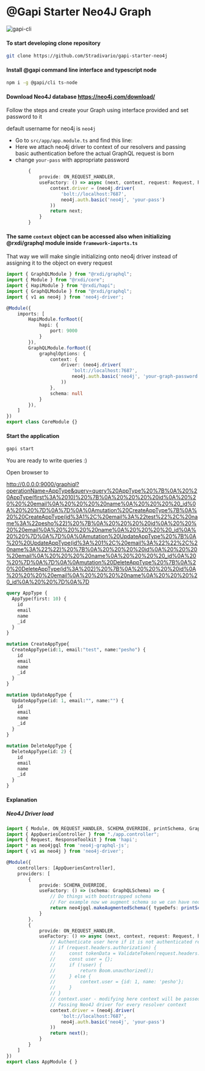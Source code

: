 

# @Gapi Starter Neo4J Graph
![gapi-cli](https://images.g2crowd.com/uploads/product/image/social_landscape/social_landscape_1536959323/neo4j.png)
#### To start developing clone repository

```bash
git clone https://github.com/Stradivario/gapi-starter-neo4j
```

#### Install @gapi command line interface and typescript node
```bash
npm i -g @gapi/cli ts-node
```

#### Download Neo4J database https://neo4j.com/download/

Follow the steps and create your Graph using interface provided and set password to it

default username for neo4j is `neo4j`

- Go to `src/app/app.module.ts` and find this line:
- Here we attach neo4j driver to context of our resolvers and passing basic authentication before the actual GraphQL request is born
- change `your-pass` with appropriate password

```typescript
        {
            provide: ON_REQUEST_HANDLER,
            useFactory: () => async (next, context, request: Request, h: ResponseToolkit, err: Error) => {
                context.driver = (neo4j.driver(
                    'bolt://localhost:7687',
                    neo4j.auth.basic('neo4j', 'your-pass')
                ))
                return next;
            }
        }
```
#### The same `context` object can be accessed also when initializing @rxdi/graphql module inside `framework-imports.ts` 
That way we will make single initializing onto neo4j driver instead of assigning it to the object on every request

```typescript
import { GraphQLModule } from "@rxdi/graphql";
import { Module } from "@rxdi/core";
import { HapiModule } from "@rxdi/hapi";
import { GraphQLModule } from "@rxdi/graphql";
import { v1 as neo4j } from 'neo4j-driver';

@Module({
    imports: [
        HapiModule.forRoot({
            hapi: {
                port: 9000
            }
        }),
        GraphQLModule.forRoot({
            graphqlOptions: {
                context: {
                    driver: (neo4j.driver(
                        'bolt://localhost:7687',
                        neo4j.auth.basic('neo4j', 'your-graph-password')
                    ))
                },
                schema: null
            }
        }),
    ]
})
export class CoreModule {}
```


#### Start the application
```bash
gapi start
```

You are ready to write queries :)

Open browser to

http://0.0.0.0:9000/graphiql?operationName=AppType&query=query%20AppType%20%7B%0A%20%20AppType(first%3A%2010)%20%7B%0A%20%20%20%20id%0A%20%20%20%20email%0A%20%20%20%20name%0A%20%20%20%20_id%0A%20%20%7D%0A%7D%0A%0Amutation%20CreateAppType%7B%0A%20%20CreateAppType(id%3A1%2C%20email%3A%22test%22%2C%20name%3A%22pesho%22)%20%7B%0A%20%20%20%20id%0A%20%20%20%20email%0A%20%20%20%20name%0A%20%20%20%20_id%0A%20%20%7D%0A%7D%0A%0Amutation%20UpdateAppType%20%7B%0A%20%20UpdateAppType(id%3A%201%2C%20email%3A%22%22%2C%20name%3A%22%22)%20%7B%0A%20%20%20%20id%0A%20%20%20%20email%0A%20%20%20%20name%0A%20%20%20%20_id%0A%20%20%7D%0A%7D%0A%0Amutation%20DeleteAppType%20%7B%0A%20%20DeleteAppType(id%3A%202)%20%7B%0A%20%20%20%20id%0A%20%20%20%20email%0A%20%20%20%20name%0A%20%20%20%20_id%0A%20%20%7D%0A%7D



```graphql
query AppType {
  AppType(first: 10) {
    id
    email
    name
    _id
  }
}

mutation CreateAppType{
  CreateAppType(id:1, email:"test", name:"pesho") {
    id
    email
    name
    _id
  }
}

mutation UpdateAppType {
  UpdateAppType(id: 1, email:"", name:"") {
    id
    email
    name
    _id
  }
}

mutation DeleteAppType {
  DeleteAppType(id: 2) {
    id
    email
    name
    _id
  }
}
```


#### Explanation

##### Neo4J Driver load
```typescript
import { Module, ON_REQUEST_HANDLER, SCHEMA_OVERRIDE, printSchema, GraphQLSchema  } from "@gapi/core";
import { AppQueriesController } from "./app.controller";
import { Request, ResponseToolkit } from 'hapi';
import * as neo4jgql from 'neo4j-graphql-js';
import { v1 as neo4j } from 'neo4j-driver';

@Module({
    controllers: [AppQueriesController],
    providers: [
        {
            provide: SCHEMA_OVERRIDE,
            useFactory: () => (schema: GraphQLSchema) => {
                // Do things with bootstrapped schema
                // For example now we augment schema so we can have neo4j-graphql CRUD operations based on Type
                return neo4jgql.makeAugmentedSchema({ typeDefs: printSchema(schema) });
            }
        },
        {
            provide: ON_REQUEST_HANDLER,
            useFactory: () => async (next, context, request: Request, h: ResponseToolkit, err: Error) => {
                // Authenticate user here if it is not authenticated return Boom.unauthorized()
                // if (request.headers.authorization) {
                //     const tokenData = ValidateToken(request.headers.authorization);
                //     const user = {};
                //     if (!user) {
                //         return Boom.unauthorized();
                //     } else {
                //         context.user = {id: 1, name: 'pesho'};
                //     }
                // }
                // context.user - modifying here context will be passed to the resolver
                // Passing Neo4J driver for every resolver context
                context.driver = (neo4j.driver(
                    'bolt://localhost:7687',
                    neo4j.auth.basic('neo4j', 'your-pass')
                ))
                return next();
            }
        }
    ]
})
export class AppModule { }
```

